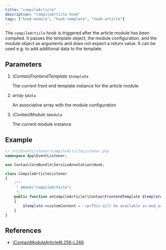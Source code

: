 ```yaml
---
title: "compileArticle"
description: "compileArticle hook"
tags: ["hook-module", "hook-template", "hook-article"]
---
```


The `compileArticle` hook is triggered after the article module has been compiled. 
It passes the template object, the module configuration, and the module object as 
arguments and does not expect a return value. It can be used e.g. to add additional 
data to the template.


## Parameters

1. *\Contao\FrontendTemplate* `$template`

    The current front end template instance for the article module

2. *array* `$data`

    An associative array with the module configuration

3. *\Contao\Module* `$module`

    The current module instance


## Example

```php
// src/EventListener/CompileArticleListener.php
namespace App\EventListener;

use Contao\CoreBundle\ServiceAnnotation\Hook;

class CompileArticleListener
{
    /**
     * @Hook("compileArticle")
     */
    public function onCompileArticle(\Contao\FrontendTemplate $template, array $data, \Contao\Module $module): void
    {
        $template->customContent = '<p>This will be available in mod_article.html5 via $this->customContent</p>';
    }
}
```


## References

* [\Contao\ModuleArticle#L258-L266](https://github.com/contao/contao/blob/4.7.6/core-bundle/src/Resources/contao/modules/ModuleArticle.php#L258-L266)
